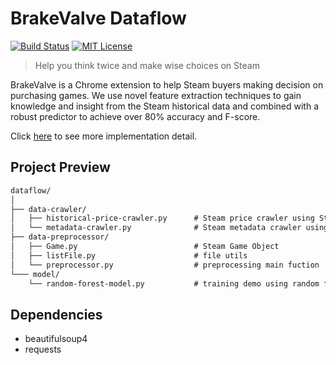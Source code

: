 # BrakeValve Dataflow
[![Build Status](https://travis-ci.org/BrakeValve/dataflow.svg?branch=master)](https://travis-ci.org/BrakeValve/dataflow)
[![MIT License](https://img.shields.io/badge/license-MIT-blue.svg)](https://en.wikipedia.org/wiki/MIT_License)
> Help you think twice and make wise choices on Steam

BrakeValve is a Chrome extension to help Steam buyers making decision on purchasing games. We use novel feature extraction techniques to gain knowledge and insight from the Steam historical data and combined with a robust predictor to achieve over 80% accuracy and F-score.

Click [here](https://brakevalve.github.io/) to see more implementation detail.

## Project Preview

``` markdown
dataflow/
│ 
├── data-crawler/                        
│   ├── historical-price-crawler.py      # Steam price crawler using SteamDB API
│   └── metadata-crawler.py              # Steam metadata crawler using SteamDB API
├── data-preprocessor/                   
│   ├── Game.py                          # Steam Game Object
│   ├── listFile.py                      # file utils
│   └── preprocessor.py                  # preprocessing main fuction
└─── model/
    └── random-forest-model.py           # training demo using random forest model from sklearn
```
## Dependencies

- beautifulsoup4
- requests
